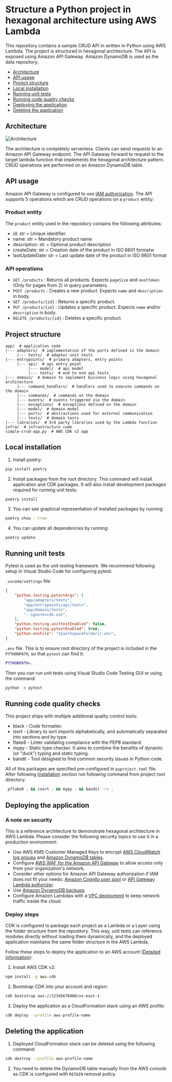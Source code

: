 # Structure a Python project in hexagonal architecture using AWS Lambda

This repository contains a sample CRUD API in written in Python using AWS Lambda. The project is structured in hexagonal architecture. The API is exposed using Amazon API Gateway. Amazon DynamoDB is used as the data repository.

  - [Architecture](#architecture)
  - [API usage](#api-usage)
  - [Project structure](#project-structure)
  - [Local installation](#local-installation)
  - [Running unit tests](#running-unit-tests)
  - [Running code quality checks](#running-other-code-quality-checks)
  - [Deploying the application](#deploying-the-application)
  - [Deleting the application](#deleting-the-application)

## Architecture

![Architecture](./docs/architecture.png)

The architecture is completely serverless. Clients can send requests to an Amazon API Gateway endpoint. The API Gateway forward to request to the target lambda function that implements the hexagonal architecture pattern. CRUD operations are performed on an Amazon DynamoDB table.

## API usage

Amazon API Gateway is configured to use [IAM authorization](https://docs.aws.amazon.com/apigateway/latest/developerguide/permissions.html). The API supports 5 operations which are CRUD operations on a `product` entity:

### Product entity

The `product` entity used in the repository contains the following attributes:

- id: str = Unique identifier
- name: str = Mandatory product name
- description: str = Optional product description
- createDate: str = Creation date of the product in ISO 8601 formatw
- lastUpdateDate: str = Last update date of the product in ISO 8601 format

### API operations

- `GET /products` : Returns all products. Expects `pageSize` and `nextToken` (Only for pages from 2) in query parameters.
- `POST /products` : Creates a new product. Expects `name` and `description` in body.
- `GET /products/{id}` : Returns a specific product.
- `PUT /products/{id}` : Updates a specific product. Expects `name` and/or `description` in body.
- `DELETE /products/{id}` : Deletes a specific product.

## Project structure
```
app/  # application code
|--- adapters/  # implementation of the ports defined in the domain
     |--- tests/  # adapter unit tests
|--- entrypoints/  # primary adapters, entry points
     |--- api/  # api entry point
          |--- model/  # api model
          |--- tests/  # end to end api tests
|--- domain/  # domain to implement business logic using hexagonal architecture
     |--- command_handlers/  # handlers used to execute commands on the domain
     |--- commands/  # commands on the domain
     |--- events/  # events triggered via the domain
     |--- exceptions/  # exceptions defined on the domain
     |--- model/  # domain model
     |--- ports/  # abstractions used for external communication
     |--- tests/  # domain tests
|--- libraries/  # 3rd party libraries used by the Lambda function
infra/  # infrastructure code
simple-crud-app.py  # AWS CDK v2 app
```

## Local installation

1. Install poetry:
```sh
pip install poetry
```
2. Install packages from the root directory. This command will install application and CDK packages. It will also install development packages required for running unit tests:
```
poetry install
```
3. You can see graphical representation of installed packages by running:
```sh
poetry show --tree
```
4. You can update all dependencies by running:
```sh
poetry update
```

## Running unit tests

Pytest is used as the unit testing framework. We recommend following setup in Visual Studio Code for configuring pytest:

`.vscode/settings` file:
```json
{
    "python.testing.pytestArgs": [
        "app/adapters/tests",
        "app/entrypoints/api/tests",
        "app/domain/tests",
        "--ignore=cdk.out",
    ],
    "python.testing.unittestEnabled": false,
    "python.testing.pytestEnabled": true,
    "python.envFile": "${workspaceFolder}/.env",
}
```

`.env` file. This is to ensure root directory of the project is included in the `PYTHONPATH`, so that `pytest` can find it:
```sh
PYTHONPATH=.
```

Then you can run unit tests using Visual Studio Code Testing GUI or using the command:

```sh
python -m pytest
```

## Running code quality checks
This project ships with multiple additional quality control tools:
- black - Code formatter.
- isort - Library to sort imports alphabetically, and automatically separated into sections and by type.
- flake8 - Linter validating compliance with the PEP8 standard.
- mypy - Static type checker. It aims to combine the benefits of dynamic (or "duck") typing and static typing.
- bandit - Tool designed to find common security issues in Python code.

All of this packages are specified pre-configured in `pyproject.toml` file. After following [Installation](#local-installation) section run following command from project root directory:
```sh
 pflake8 . && isort . && mypy . && bandit -rv .
```

## Deploying the application

### A note on security

This is a reference architecture to demonstrate hexagonal architecture in AWS Lambda. Please consider the following security topics to use it in a production environment: 
* Use AWS KMS Customer Managed Keys to encrypt [AWS CloudWatch log groups](https://docs.aws.amazon.com/AmazonCloudWatch/latest/logs/encrypt-log-data-kms.html) and [Amazon DynamoDB tables](https://docs.aws.amazon.com/kms/latest/developerguide/services-dynamodb.html).
* Configure [AWS WAF for the Amazon API Gateway](https://docs.aws.amazon.com/apigateway/latest/developerguide/apigateway-control-access-aws-waf.html) to allow access only from your organization's network.
* Consider other options for Amazon API Gateway authorization if IAM does not fit your needs: [Amazon Cognito user pool](https://docs.aws.amazon.com/apigateway/latest/developerguide/apigateway-integrate-with-cognito.html) or [API Gateway Lambda authorizer](https://docs.aws.amazon.com/apigateway/latest/developerguide/apigateway-use-lambda-authorizer.html).
* Use [Amazon DynamoDB backups](https://docs.aws.amazon.com/amazondynamodb/latest/developerguide/BackupRestore.html).
* Configure Amazon Lambdas with a [VPC deployment](https://docs.aws.amazon.com/lambda/latest/dg/configuration-vpc.html) to keep network traffic inside the cloud. 

### Deploy steps

CDK is configured to package each project as a Lambda or a Layer using the folder structure from the repository. This way, unit tests can reference modules directly without loading them dynamically, and the deployed application maintains the same folder structure in the AWS Lambda. 

Follow these steps to deploy the application to an AWS account ([Detailed information](https://docs.aws.amazon.com/cdk/v2/guide/getting_started.html)):

1. Install AWS CDK v2:
```sh
npm install -g aws-cdk
```
2. Bootstrap CDK into your account and region:
```sh
cdk bootstrap aws://12345678900/us-east-1
```
3. Deploy the application as a CloudFormation stack using an AWS profile:
```sh
cdk deploy --profile aws-profile-name
```

## Deleting the application

1. Deployed CloudFormation stack can be deleted using the following command:
```sh
cdk destroy --profile aws-profile-name
```
2. You need to delete the DynamoDB table manually from the AWS console as CDK is configured with `RETAIN` removal policy.

